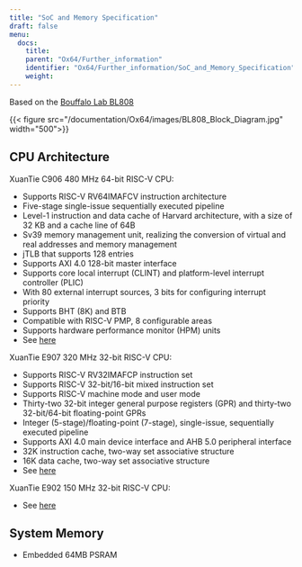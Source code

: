 ```yaml
---
title: "SoC and Memory Specification"
draft: false
menu:
  docs:
    title:
    parent: "Ox64/Further_information"
    identifier: "Ox64/Further_information/SoC_and_Memory_Specification"
    weight:
---
```


Based on the [Bouffalo Lab BL808](https://en.bouffalolab.com/product/)

{{< figure src="/documentation/Ox64/images/BL808_Block_Diagram.jpg" width="500">}}

## CPU Architecture

XuanTie C906 480 MHz 64-bit RISC-V CPU:

* Supports RISC-V RV64IMAFCV instruction architecture
* Five-stage single-issue sequentially executed pipeline
* Level-1 instruction and data cache of Harvard architecture, with a size of 32 KB and a cache line of 64B
* Sv39 memory management unit, realizing the conversion of virtual and real addresses and memory management
* jTLB that supports 128 entries
* Supports AXI 4.0 128-bit master interface
* Supports core local interrupt (CLINT) and platform-level interrupt controller (PLIC)
* With 80 external interrupt sources, 3 bits for configuring interrupt priority
* Supports BHT (8K) and BTB
* Compatible with RISC-V PMP, 8 configurable areas
* Supports hardware performance monitor (HPM) units
* See [here](https://www.xrvm.com/product/xuantie/C906)

XuanTie E907 320 MHz 32-bit RISC-V CPU:

* Supports RISC-V RV32IMAFCP instruction set
* Supports RISC-V 32-bit/16-bit mixed instruction set
* Supports RISC-V machine mode and user mode
* Thirty-two 32-bit integer general purpose registers (GPR) and thirty-two 32-bit/64-bit floating-point GPRs
* Integer (5-stage)/floating-point (7-stage), single-issue, sequentially executed pipeline
* Supports AXI 4.0 main device interface and AHB 5.0 peripheral interface
* 32K instruction cache, two-way set associative structure
* 16K data cache, two-way set associative structure
* See [here](https://www.xrvm.com/product/xuantie/E907)

XuanTie E902 150 MHz 32-bit RISC-V CPU:

* See [here](https://www.xrvm.com/product/xuantie/E902)

## System Memory

* Embedded 64MB PSRAM
